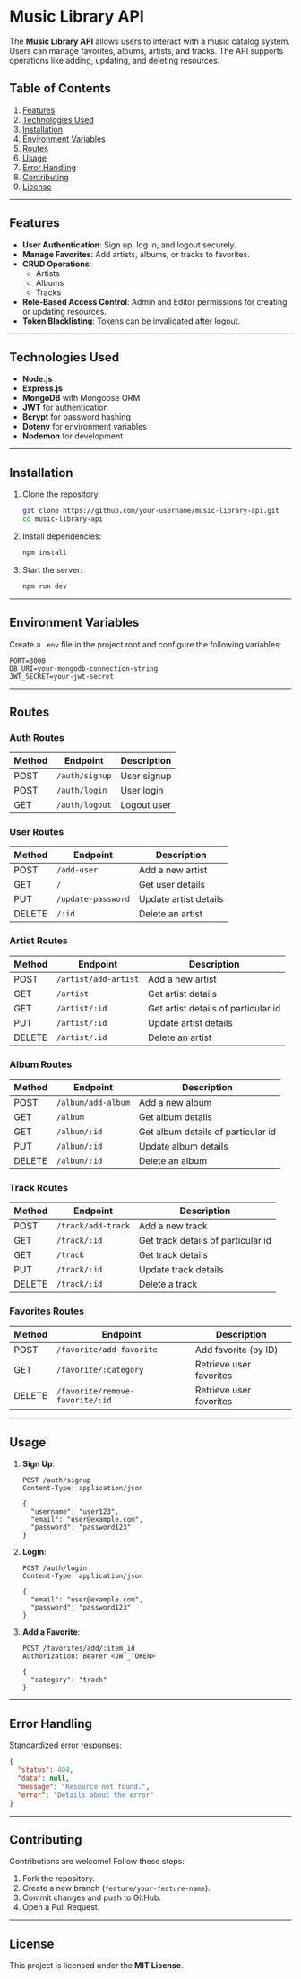 # Music Library API

The **Music Library API** allows users to interact with a music catalog system. Users can manage favorites, albums, artists, and tracks. The API supports operations like adding, updating, and deleting resources.

## Table of Contents

1. [Features](#features)
2. [Technologies Used](#technologies-used)
3. [Installation](#installation)
4. [Environment Variables](#environment-variables)
5. [Routes](#routes)
6. [Usage](#usage)
7. [Error Handling](#error-handling)
8. [Contributing](#contributing)
9. [License](#license)

---

## Features

- **User Authentication**: Sign up, log in, and logout securely.
- **Manage Favorites**: Add artists, albums, or tracks to favorites.
- **CRUD Operations**:
  - Artists
  - Albums
  - Tracks
- **Role-Based Access Control**: Admin and Editor permissions for creating or updating resources.
- **Token Blacklisting**: Tokens can be invalidated after logout.

---

## Technologies Used

- **Node.js**
- **Express.js**
- **MongoDB** with Mongoose ORM
- **JWT** for authentication
- **Bcrypt** for password hashing
- **Dotenv** for environment variables
- **Nodemon** for development

---

## Installation

1. Clone the repository:

   ```bash
   git clone https://github.com/your-username/music-library-api.git
   cd music-library-api
   ```

2. Install dependencies:

   ```bash
   npm install
   ```

3. Start the server:

   ```bash
   npm run dev
   ```

---

## Environment Variables

Create a `.env` file in the project root and configure the following variables:

```env
PORT=3000
DB_URI=your-mongodb-connection-string
JWT_SECRET=your-jwt-secret
```

---
## Routes

### Auth Routes

| Method | Endpoint                 | Description          |
|--------|--------------------------|----------------------|
| POST   | `/auth/signup`           | User signup          |
| POST   | `/auth/login`            | User login           |
| GET    | `/auth/logout`           | Logout user          |

### User Routes

| Method | Endpoint                 | Description                |
|--------|--------------------------|----------------------------|
| POST   | `/add-user`           | Add a new artist           |
| GET    | `/`           | Get user details         |
| PUT    | `/update-password`           | Update artist details      |
| DELETE | `/:id`           | Delete an artist           |

### Artist Routes

| Method | Endpoint                 | Description                |
|--------|--------------------------|----------------------------|
| POST   | `/artist/add-artist`           | Add a new artist           |
| GET    | `/artist`           | Get artist details         |
| GET    | `/artist/:id`           | Get artist details of particular id        |
| PUT    | `/artist/:id`           | Update artist details      |
| DELETE | `/artist/:id`           | Delete an artist           |

### Album Routes

| Method | Endpoint                 | Description                |
|--------|--------------------------|----------------------------|
| POST   | `/album/add-album`            | Add a new album            |
| GET    | `/album`            | Get album details          |
| GET    | `/album/:id`            | Get album details of particular id        |
| PUT  | `/album/:id`            | Update album details       |
| DELETE | `/album/:id`            | Delete an album            |

### Track Routes

| Method | Endpoint                 | Description                |
|--------|--------------------------|----------------------------|
| POST   | `/track/add-track`            | Add a new track            |
| GET    | `/track/:id`            | Get track details of particular id        |
| GET    | `/track`            | Get track details          |
| PUT  | `/track/:id`            | Update track details       |
| DELETE | `/track/:id`            | Delete a track             |

### Favorites Routes

| Method | Endpoint                 | Description                |
|--------|--------------------------|----------------------------|
| POST   | `/favorite/add-favorite` | Add favorite (by ID)       |
| GET    | `/favorite/:category`             | Retrieve user favorites    |
| DELETE    | `/favorite/remove-favorite/:id`             | Retrieve user favorites    |

---

## Usage

1. **Sign Up**:
   ```http
   POST /auth/signup
   Content-Type: application/json

   {
     "username": "user123",
     "email": "user@example.com",
     "password": "password123"
   }
   ```

2. **Login**:
   ```http
   POST /auth/login
   Content-Type: application/json

   {
     "email": "user@example.com",
     "password": "password123"
   }
   ```

3. **Add a Favorite**:
   ```http
   POST /favorites/add/:item_id
   Authorization: Bearer <JWT_TOKEN>

   {
     "category": "track"
   }
   ```

---

## Error Handling

Standardized error responses:

```json
{
  "status": 404,
  "data": null,
  "message": "Resource not found.",
  "error": "Details about the error"
}
```

---

## Contributing

Contributions are welcome! Follow these steps:

1. Fork the repository.
2. Create a new branch (`feature/your-feature-name`).
3. Commit changes and push to GitHub.
4. Open a Pull Request.

---

## License

This project is licensed under the **MIT License**.
